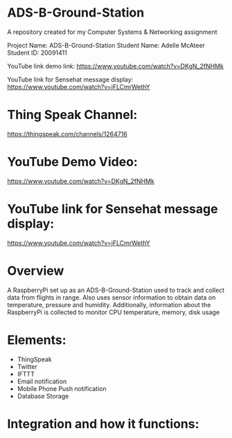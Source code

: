 # ADS-B-Ground-Station
A repository created for my Computer Systems &amp; Networking assignment 

Project Name: ADS-B-Ground-Station
Student Name: Adelle McAteer
Student ID: 20091411

YouTube link demo link: https://www.youtube.com/watch?v=DKgN_2fNHMk

YouTube link for Sensehat message display: https://www.youtube.com/watch?v=jFLCmrWethY

# Thing Speak Channel:
https://thingspeak.com/channels/1264716

# YouTube Demo Video:
https://www.youtube.com/watch?v=DKgN_2fNHMk

# YouTube link for Sensehat message display:
 https://www.youtube.com/watch?v=jFLCmrWethY

# Overview
A RaspberryPi set up as an ADS-B-Ground-Station used to track and collect data from flights in range.
Also uses sensor information to obtain data on temperature, pressure and humidity.
Additionally, information about the RaspberryPi is collected to monitor CPU temperature, memory, disk usage

# Elements:
-	ThingSpeak
-	Twitter 
-	IFTTT
-	Email notification
-	Mobile Phone Push notification
-	Database Storage

# Integration and how it functions:
